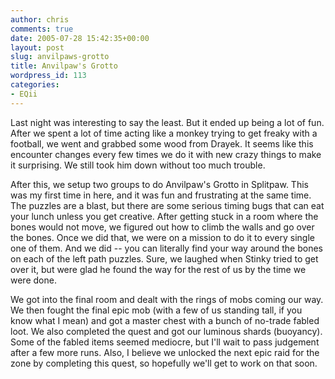 ```yaml
---
author: chris
comments: true
date: 2005-07-28 15:42:35+00:00
layout: post
slug: anvilpaws-grotto
title: Anvilpaw's Grotto
wordpress_id: 113
categories:
- EQii
---
```


Last night was interesting to say the least. But it ended up being a lot of fun. After we spent a lot of time acting like a monkey trying to get freaky with a football, we went and grabbed some wood from Drayek. It seems like this encounter changes every few times we do it with new crazy things to make it surprising. We still took him down without too much trouble.

After this, we setup two groups to do Anvilpaw's Grotto in Splitpaw. This was my first time in here, and it was fun and frustrating at the same time. The puzzles are a blast, but there are some serious timing bugs that can eat your lunch unless you get creative. After getting stuck in a room where the bones would not move, we figured out how to climb the walls and go over the bones. Once we did that, we were on a mission to do it to every single one of them. And we did -- you can literally find your way around the bones on each of the left path puzzles. Sure, we laughed when Stinky tried to get over it, but were glad he found the way for the rest of us by the time we were done.

We got into the final room and dealt with the rings of mobs coming our way. We then fought the final epic mob (with a few of us standing tall, if you know what I mean) and got a master chest with a bunch of no-trade fabled loot. We also completed the quest and got our luminous shards (buoyancy). Some of the fabled items seemed mediocre, but I'll wait to pass judgement after a few more runs. Also, I believe we unlocked the next epic raid for the zone by completing this quest, so hopefully we'll get to work on that soon.

